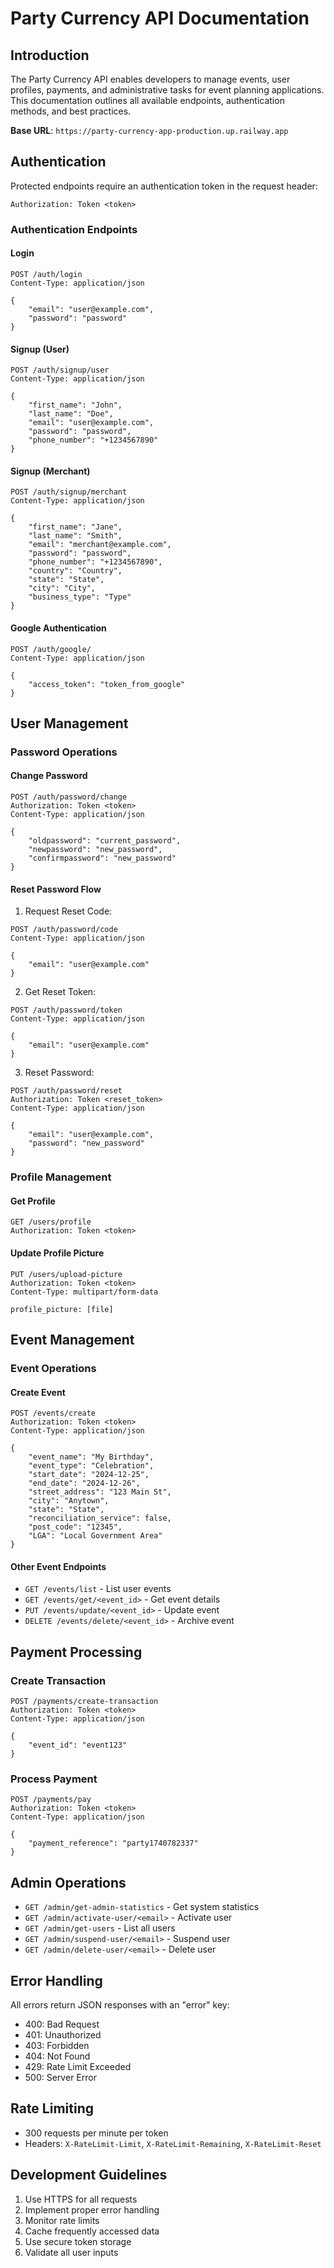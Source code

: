 # Party Currency API Documentation

## Introduction
The Party Currency API enables developers to manage events, user profiles, payments, and administrative tasks for event planning applications. This documentation outlines all available endpoints, authentication methods, and best practices.

**Base URL**: `https://party-currency-app-production.up.railway.app`

## Authentication
Protected endpoints require an authentication token in the request header:
```
Authorization: Token <token>
```

### Authentication Endpoints

#### Login
```http
POST /auth/login
Content-Type: application/json

{
    "email": "user@example.com",
    "password": "password"
}
```

#### Signup (User)
```http
POST /auth/signup/user
Content-Type: application/json

{
    "first_name": "John",
    "last_name": "Doe",
    "email": "user@example.com",
    "password": "password",
    "phone_number": "+1234567890"
}
```

#### Signup (Merchant)
```http
POST /auth/signup/merchant
Content-Type: application/json

{
    "first_name": "Jane",
    "last_name": "Smith",
    "email": "merchant@example.com",
    "password": "password",
    "phone_number": "+1234567890",
    "country": "Country",
    "state": "State",
    "city": "City",
    "business_type": "Type"
}
```

#### Google Authentication
```http
POST /auth/google/
Content-Type: application/json

{
    "access_token": "token_from_google"
}
```

## User Management

### Password Operations

#### Change Password
```http
POST /auth/password/change
Authorization: Token <token>
Content-Type: application/json

{
    "oldpassword": "current_password",
    "newpassword": "new_password",
    "confirmpassword": "new_password"
}
```

#### Reset Password Flow
1. Request Reset Code:
```http
POST /auth/password/code
Content-Type: application/json

{
    "email": "user@example.com"
}
```

2. Get Reset Token:
```http
POST /auth/password/token
Content-Type: application/json

{
    "email": "user@example.com"
}
```

3. Reset Password:
```http
POST /auth/password/reset
Authorization: Token <reset_token>
Content-Type: application/json

{
    "email": "user@example.com",
    "password": "new_password"
}
```

### Profile Management

#### Get Profile
```http
GET /users/profile
Authorization: Token <token>
```

#### Update Profile Picture
```http
PUT /users/upload-picture
Authorization: Token <token>
Content-Type: multipart/form-data

profile_picture: [file]
```

## Event Management

### Event Operations

#### Create Event
```http
POST /events/create
Authorization: Token <token>
Content-Type: application/json

{
    "event_name": "My Birthday",
    "event_type": "Celebration",
    "start_date": "2024-12-25",
    "end_date": "2024-12-26",
    "street_address": "123 Main St",
    "city": "Anytown",
    "state": "State",
    "reconciliation_service": false,
    "post_code": "12345",
    "LGA": "Local Government Area"
}
```

#### Other Event Endpoints
- `GET /events/list` - List user events
- `GET /events/get/<event_id>` - Get event details
- `PUT /events/update/<event_id>` - Update event
- `DELETE /events/delete/<event_id>` - Archive event

## Payment Processing

### Create Transaction
```http
POST /payments/create-transaction
Authorization: Token <token>
Content-Type: application/json

{
    "event_id": "event123"
}
```

### Process Payment
```http
POST /payments/pay
Authorization: Token <token>
Content-Type: application/json

{
    "payment_reference": "party1740782337"
}
```

## Admin Operations
- `GET /admin/get-admin-statistics` - Get system statistics
- `GET /admin/activate-user/<email>` - Activate user
- `GET /admin/get-users` - List all users
- `GET /admin/suspend-user/<email>` - Suspend user
- `GET /admin/delete-user/<email>` - Delete user

## Error Handling
All errors return JSON responses with an "error" key:
- 400: Bad Request
- 401: Unauthorized
- 403: Forbidden
- 404: Not Found
- 429: Rate Limit Exceeded
- 500: Server Error

## Rate Limiting
- 300 requests per minute per token
- Headers: `X-RateLimit-Limit`, `X-RateLimit-Remaining`, `X-RateLimit-Reset`

## Development Guidelines
1. Use HTTPS for all requests
2. Implement proper error handling
3. Monitor rate limits
4. Cache frequently accessed data
5. Use secure token storage
6. Validate all user inputs
